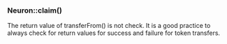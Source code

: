 ### Neuron::claim()
The return value of transferFrom() is not check. It is a good practice to always check for return values for success and failure for token transfers.